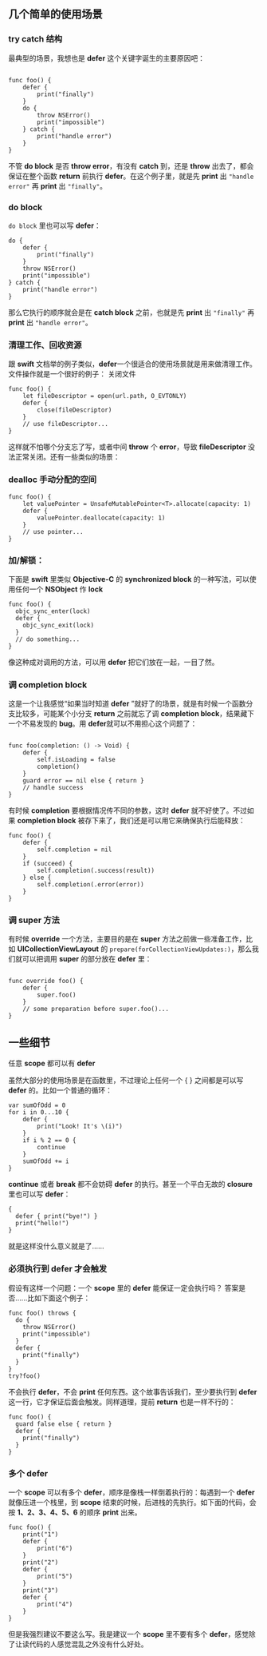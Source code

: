 ## 几个简单的使用场景


### try catch 结构

最典型的场景，我想也是 **defer** 这个关键字诞生的主要原因吧：


```

func foo() {
    defer {
        print("finally")
    }
    do {
        throw NSError()
        print("impossible")
    } catch {
        print("handle error")
    }
}

```

不管 **do block** 是否 **throw error**，有没有 **catch** 到，还是 **throw** 出去了，都会保证在整个函数 **return** 前执行 **defer**。在这个例子里，就是先 **print** 出 `"handle error"` 再 **print** 出 `"finally"`。



### do block

`do block` 里也可以写 **defer**：



```
do {
    defer {
        print("finally")
    }
    throw NSError()
    print("impossible")
} catch {
    print("handle error")
}
```

那么它执行的顺序就会是在 **catch block** 之前，也就是先 **print** 出 `"finally"` 再 **print** 出 `"handle error"`。


### 清理工作、回收资源


跟 **swift** 文档举的例子类似，**defer**一个很适合的使用场景就是用来做清理工作。文件操作就是一个很好的例子：
关闭文件



```
func foo() {
    let fileDescriptor = open(url.path, O_EVTONLY)
    defer {
        close(fileDescriptor)
    }
    // use fileDescriptor...
}

```

这样就不怕哪个分支忘了写，或者中间 **throw** 个 **error**，导致 **fileDescriptor** 没法正常关闭。还有一些类似的场景：

### **dealloc** 手动分配的空间



```
func foo() {
    let valuePointer = UnsafeMutablePointer<T>.allocate(capacity: 1)
    defer {
        valuePointer.deallocate(capacity: 1)
    }
    // use pointer...
}

```

### 加/解锁：

下面是 **swift** 里类似 **Objective-C** 的 **synchronized block** 的一种写法，可以使用任何一个 **NSObject** 作 **lock**


```
func foo() {
  objc_sync_enter(lock)
  defer { 
    objc_sync_exit(lock)
  }
  // do something...
}
```

像这种成对调用的方法，可以用 **defer** 把它们放在一起，一目了然。


### 调 completion block


这是一个让我感觉“如果当时知道 **defer** ”就好了的场景，就是有时候一个函数分支比较多，可能某个小分支 **return** 之前就忘了调 **completion block**，结果藏下一个不易发现的 **bug**。用 **defer**就可以不用担心这个问题了：


```

func foo(completion: () -> Void) {
    defer {
        self.isLoading = false
        completion()
    }
    guard error == nil else { return }
    // handle success
}
```

有时候 **completion** 要根据情况传不同的参数，这时 **defer** 就不好使了。不过如果 **completion block** 被存下来了，我们还是可以用它来确保执行后能释放：


```
func foo() {
    defer {
        self.completion = nil
    }
    if (succeed) {
        self.completion(.success(result))
    } else {
        self.completion(.error(error))
    }
}
```

### 调 super 方法


有时候 **override** 一个方法，主要目的是在 **super** 方法之前做一些准备工作，比如 **UICollectionViewLayout** 的 `prepare(forCollectionViewUpdates:)`，那么我们就可以把调用 **super** 的部分放在 **defer** 里：




```

func override foo() {
    defer {
        super.foo()
    }
    // some preparation before super.foo()...
}

```

## 一些细节


任意 **scope** 都可以有 **defer**


虽然大部分的使用场景是在函数里，不过理论上任何一个 { } 之间都是可以写 **defer** 的。比如一个普通的循环：


```
var sumOfOdd = 0
for i in 0...10 {
    defer {
        print("Look! It's \(i)")
    }
    if i % 2 == 0 {
        continue
    }
    sumOfOdd += i
}
```

**continue** 或者 **break** 都不会妨碍 **defer** 的执行。甚至一个平白无故的 **closure** 里也可以写 **defer**：


```
{
  defer { print("bye!") }
  print("hello!")
}
```

就是这样没什么意义就是了……


### 必须执行到 defer 才会触发


假设有这样一个问题：一个 **scope** 里的 **defer** 能保证一定会执行吗？ 答案是否……比如下面这个例子：


```
func foo() throws {
  do {
    throw NSError()
    print("impossible")
  }
  defer {
    print("finally")
  }
}
try?foo()
```

不会执行 **defer**，不会 **print** 任何东西。这个故事告诉我们，至少要执行到 **defer** 这一行，它才保证后面会触发。同样道理，提前 **return** 也是一样不行的：


```
func foo() {
  guard false else { return }
  defer {
    print("finally")
  }
}
```


### 多个 defer


一个 **scope** 可以有多个 **defer**，顺序是像栈一样倒着执行的：每遇到一个 **defer** 就像压进一个栈里，到 **scope** 结束的时候，后进栈的先执行。如下面的代码，会按 **1、2、3、4、5、6** 的顺序 **print** 出来。


```
func foo() {
    print("1")
    defer {
        print("6")
    }
    print("2")
    defer {
        print("5")
    }
    print("3")
    defer {
        print("4")
    }
}
```

但是我强烈建议不要这么写。我是建议一个 **scope** 里不要有多个 **defer**，感觉除了让读代码的人感觉混乱之外没有什么好处。


